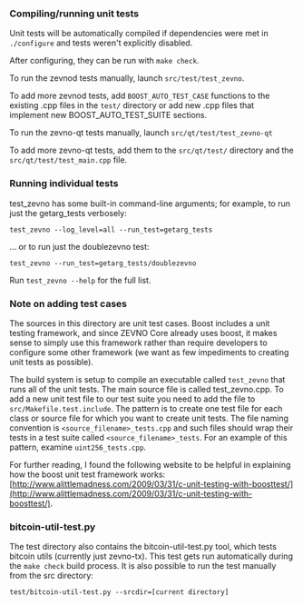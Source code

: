 ### Compiling/running unit tests

Unit tests will be automatically compiled if dependencies were met in `./configure`
and tests weren't explicitly disabled.

After configuring, they can be run with `make check`.

To run the zevnod tests manually, launch `src/test/test_zevno`.

To add more zevnod tests, add `BOOST_AUTO_TEST_CASE` functions to the existing
.cpp files in the `test/` directory or add new .cpp files that
implement new BOOST_AUTO_TEST_SUITE sections.

To run the zevno-qt tests manually, launch `src/qt/test/test_zevno-qt`

To add more zevno-qt tests, add them to the `src/qt/test/` directory and
the `src/qt/test/test_main.cpp` file.

### Running individual tests

test_zevno has some built-in command-line arguments; for
example, to run just the getarg_tests verbosely:

    test_zevno --log_level=all --run_test=getarg_tests

... or to run just the doublezevno test:

    test_zevno --run_test=getarg_tests/doublezevno

Run `test_zevno --help` for the full list.

### Note on adding test cases

The sources in this directory are unit test cases.  Boost includes a
unit testing framework, and since ZEVNO Core already uses boost, it makes
sense to simply use this framework rather than require developers to
configure some other framework (we want as few impediments to creating
unit tests as possible).

The build system is setup to compile an executable called `test_zevno`
that runs all of the unit tests.  The main source file is called
test_zevno.cpp. To add a new unit test file to our test suite you need 
to add the file to `src/Makefile.test.include`. The pattern is to create 
one test file for each class or source file for which you want to create 
unit tests.  The file naming convention is `<source_filename>_tests.cpp` 
and such files should wrap their tests in a test suite 
called `<source_filename>_tests`. For an example of this pattern, 
examine `uint256_tests.cpp`.

For further reading, I found the following website to be helpful in
explaining how the boost unit test framework works:
[http://www.alittlemadness.com/2009/03/31/c-unit-testing-with-boosttest/](http://www.alittlemadness.com/2009/03/31/c-unit-testing-with-boosttest/).

### bitcoin-util-test.py

The test directory also contains the bitcoin-util-test.py tool, which tests bitcoin utils (currently just zevno-tx). This test gets run automatically during the `make check` build process. It is also possible to run the test manually from the src directory:

```
test/bitcoin-util-test.py --srcdir=[current directory]

```